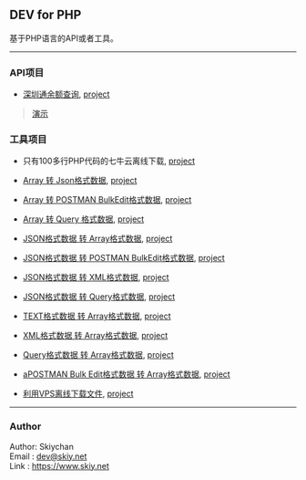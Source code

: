 ## DEV for PHP
基于PHP语言的API或者工具。

------

### API项目
- [深圳通余额查询](docs/shenzhentong.md), [project](apis/shenzhentong.php)   
> [演示](http://api.oupag.com/dev/api/shenzhentong.php?cardno=328375558)   
   
### 工具项目
   
- 只有100多行PHP代码的七牛云离线下载, [project](files/qiniu.php)    

- [Array 转 Json格式数据](docs/array2json.md), [project](files/array2json.php)    
- [Array 转 POSTMAN BulkEdit格式数据](docs/array2bulkedit.md), [project](files/array2bulkedit.php)   
- [Array 转 Query 格式数据](docs/array2query.md), [project](files/array2query.php)  
- [JSON格式数据 转 Array格式数据](docs/json2array.md), [project](files/json2array.php)  
- [JSON格式数据 转 POSTMAN BulkEdit格式数据](docs/json2bulkedit.md), [project](files/json2bulkedit.php)  
- [JSON格式数据 转 XML格式数据](docs/json2xml.md), [project](files/json2xml.php)  
- [JSON格式数据 转 Query格式数据](docs/json2query.md), [project](files/json2query.php)  
- [TEXT格式数据 转 Array格式数据](docs/text2array.md), [project](files/text2array.php)  
- [XML格式数据 转 Array格式数据](docs/xml2array.md), [project](files/xml2array.php) 
- [Query格式数据 转 Array格式数据](docs/query2array.md), [project](files/query2array.php)    
- [aPOSTMAN Bulk Edit格式数据 转 Array格式数据](docs/bulkedit2array.md), [project](bulkedit2array.php)
- [利用VPS离线下载文件](docs/dl.md), [project](files/dl/)    
------
### Author
Author: Skiychan    
Email : dev@skiy.net    
Link  : https://www.skiy.net  



